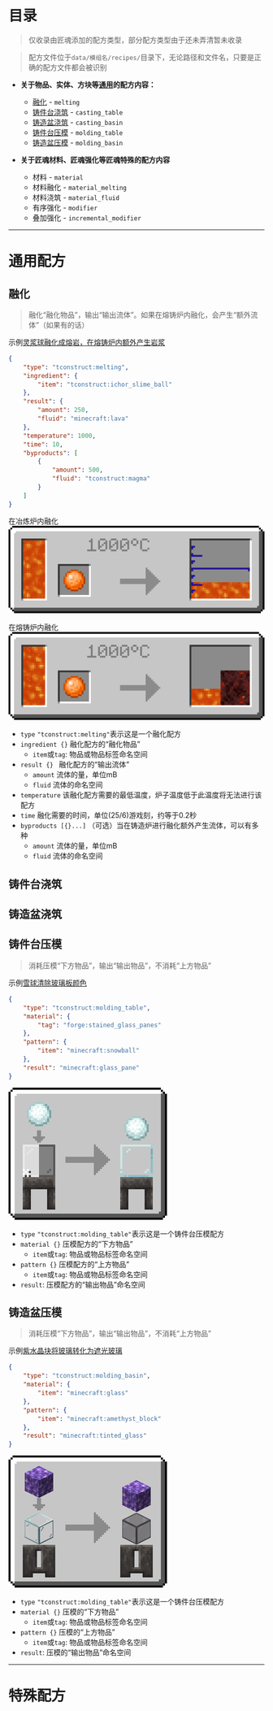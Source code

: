 # 目录

> 仅收录由匠魂添加的配方类型，部分配方类型由于还未弄清暂未收录

> 配方文件位于`data/模组名/recipes/`目录下，无论路径和文件名，只要是正确的配方文件都会被识别

* **关于物品、实体、方块等[通用](#通用配方)的配方内容：**
  * [融化](#融化) - `melting`
  * [铸件台浇筑](#铸件台浇筑) - `casting_table`
  * [铸造盆浇筑](#铸造盆浇筑) - `casting_basin`
  * [铸件台压模](#铸件台浇筑) - `molding_table`
  * [铸造盆压模](#铸造盆压模) - `molding_basin`

* **关于匠魂材料、匠魂强化等匠魂特殊的配方内容**
  * 材料 - `material`
  * 材料融化 - `material_melting`
  * 材料浇筑 - `material_fluid`
  * 有序强化 - `modifier`
  * 叠加强化 - `incremental_modifier`

 ---

# 通用配方

## 融化

> 融化“融化物品”，输出“输出流体”。如果在熔铸炉内融化，会产生“额外流体”（如果有的话）

示例[灵浆球融化成熔岩，在熔铸炉内额外产生岩浆](/手册集/data/litter_wolf_fufu/recipes/smeltery/melting/lava_to_ichor.json)

```json
{
    "type": "tconstruct:melting",
    "ingredient": {
        "item": "tconstruct:ichor_slime_ball"
    },
    "result": {
        "amount": 250,
        "fluid": "minecraft:lava"
    },
    "temperature": 1000,
    "time": 10,
    "byproducts": [
        {
            "amount": 500,
            "fluid": "tconstruct:magma"
        }
    ]
}
```

在冶炼炉内融化
![melting](/手册集/手册插图/配方/融化/melting.png)

在熔铸炉内融化
![foundry](/手册集/手册插图/配方/融化/foundry.png)

* `type` `"tconstruct:melting"`表示这是一个融化配方
* `ingredient {}` 融化配方的“融化物品”
  * `item`或`tag`: 物品或物品标签命名空间
* `result {} ` 融化配方的“输出流体”
  * `amount` 流体的量，单位mB
  * `fluid` 流体的命名空间
* `temperature` 该融化配方需要的最低温度，炉子温度低于此温度将无法进行该配方
* `time` 融化需要的时间，单位(25/6)游戏刻，约等于0.2秒
* `byproducts [{}...]` （可选）当在铸造炉进行融化额外产生流体，可以有多种
  * `amount` 流体的量，单位mB
  * `fluid` 流体的命名空间
  
## 铸件台浇筑

## 铸造盆浇筑

## 铸件台压模

> 消耗压模“下方物品”，输出“输出物品”，不消耗“上方物品”

示例[雪球清除玻璃板颜色](/手册集/data/litter_wolf_fufu/recipes/smeltery/casts/table/glass_pane.json) 

```json
{
    "type": "tconstruct:molding_table",
    "material": {
        "tag": "forge:stained_glass_panes"
    },
    "pattern": {
        "item": "minecraft:snowball"
    },
    "result": "minecraft:glass_pane"
}
```

![.png](/手册集/手册插图/配方/压模/table.png)

* `type` `"tconstruct:molding_table"`表示这是一个铸件台压模配方
* `material {}` 压模配方的“下方物品”
  * `item`或`tag`: 物品或物品标签命名空间
* `pattern {}` 压模配方的“上方物品”
  * `item`或`tag`: 物品或物品标签命名空间
* `result`: 压模配方的“输出物品”命名空间

## 铸造盆压模

> 消耗压模“下方物品”，输出“输出物品”，不消耗“上方物品”

示例[紫水晶块将玻璃转化为遮光玻璃](/手册集/data/litter_wolf_fufu/recipes/smeltery/casts/basin/tinted_glass.json)

```json
{
    "type": "tconstruct:molding_basin",
    "material": {
        "item": "minecraft:glass"
    },
    "pattern": {
        "item": "minecraft:amethyst_block"
    },
    "result": "minecraft:tinted_glass"
}
```

![.png](/手册集/手册插图/配方/压模/basin.png)

* `type` `"tconstruct:molding_table"`表示这是一个铸件台压模配方
* `material {}` 压模的“下方物品”
  * `item`或`tag`: 物品或物品标签命名空间
* `pattern {}` 压模的“上方物品”
  * `item`或`tag`: 物品或物品标签命名空间
* `result`: 压模的“输出物品”命名空间

 ---

# 特殊配方
